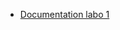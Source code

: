 - [Documentation labo 1]([https://google.com](https://github.com/Karitchi/administration-des-reseaux/wiki/Documentation-labo-1))
